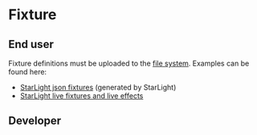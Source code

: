 # Fixture

## End user

Fixture definitions must be uploaded to the [file system](/moonbase/files).
Examples can be found here:

* [StarLight json fixtures](https://github.com/MoonModules/WLED-Effects/tree/master/StarLight/Fixtures) (generated by StarLight)
* [StarLight live fixtures and live effects](https://github.com/MoonModules/StarLight/tree/main/misc/LiveScripts])

## Developer



